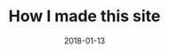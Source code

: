 ---
path: "/react-gatsby"
title: "How I made this site"
draft: "true"
date: "2018-01-13"
description: ""
image: "./blog.jpg"
type: "blog"
firstParagraph: "While developing this blog, I’ve been asked many a time on how I’m going about it, and what technologies I’m using. This blog is built using Gatsby, a markdown framework using React and GraphQL, this post covers how exactly I’m implementing Gatsby and the research I conducted. this post will also reveal my grand plan, and how I’m using AI and Plop Generators to automatically tag and analyse my posts."
---